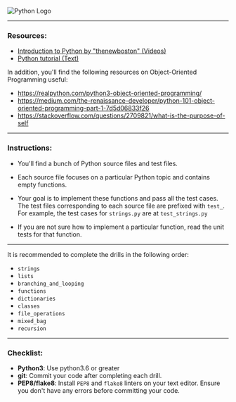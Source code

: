 ![Python Logo](https://upload.wikimedia.org/wikipedia/commons/thumb/f/f8/Python_logo_and_wordmark.svg/400px-Python_logo_and_wordmark.svg.png)
______________

### Resources:

* [Introduction to Python by "thenewboston" (Videos)](https://www.youtube.com/watch?v=HBxCHonP6Ro&list=PL6gx4Cwl9DGAcbMi1sH6oAMk4JHw91mC_)
* [Python tutorial (Text)](https://docs.python.org/3/tutorial/index.html)

In addition, you'll find the following resources on Object-Oriented Programming useful:

* https://realpython.com/python3-object-oriented-programming/
* https://medium.com/the-renaissance-developer/python-101-object-oriented-programming-part-1-7d5d06833f26
* https://stackoverflow.com/questions/2709821/what-is-the-purpose-of-self

______________

### Instructions:

* You'll find a bunch of Python source files and test files.

* Each source file focuses on a particular Python topic and contains empty functions.

* Your goal is to implement these functions and pass all the test cases. The test files corresponding to each source file are prefixed with `test_`. For example, the test cases for `strings.py` are at `test_strings.py`

* If you are not sure how to implement a particular function, read the unit tests for that function.

________________

It is recommended to complete the drills in the following order:

* `strings`
* `lists`
* `branching_and_looping`
* `functions`
* `dictionaries`
* `classes`
* `file_operations`
* `mixed_bag`
* `recursion`

_____________


### Checklist:

* **Python3**: Use python3.6 or greater
* **git**: Commit your code after completing each drill.
* **PEP8/flake8**: Install `PEP8` and `flake8` linters on your text editor. Ensure you don't have any errors before committing your code.

